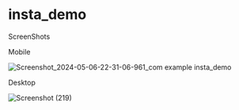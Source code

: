 # insta_demo

ScreenShots

Mobile

![Screenshot_2024-05-06-22-31-06-961_com example insta_demo](https://github.com/ashwinsapkale65/Flutter_instagram_Login/assets/107023935/5813b03c-9522-49c3-ae0c-e12790b72124)

Desktop

![Screenshot (219)](https://github.com/ashwinsapkale65/Flutter_instagram_Login/assets/107023935/467169d1-9edf-44b9-aa5c-38b9c854cf27)
